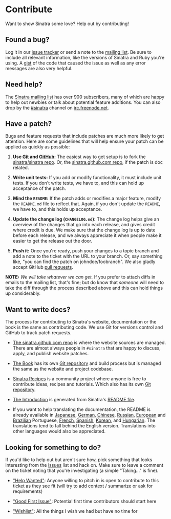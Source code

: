 # Contribute

Want to show Sinatra some love? Help out by contributing!

## Found a bug?

Log it in our [issue tracker][ghi] or send a note to the [mailing list][ml].
Be sure to include all relevant information, like the versions of Sinatra and
Ruby you're using. A [gist](http://gist.github.com/) of the code that caused
the issue as well as any error messages are also very helpful.

## Need help?

The [Sinatra mailing list][ml] has over 900 subscribers, many of which are happy
to help out newbies or talk about potential feature additions. You can also
drop by the [#sinatra](irc://chat.freenode.net/#sinatra) channel on
[irc.freenode.net](http://freenode.net).

## Have a patch?

Bugs and feature requests that include patches are much more likely to
get attention. Here are some guidelines that will help ensure your patch
can be applied as quickly as possible:

1. **Use [Git](http://git-scm.com) and [GitHub](http://github.com):**
   The easiest way to get setup is to fork the
   [sinatra/sinatra repo](http://github.com/sinatra/sinatra/).
   Or, the [sinatra.github.com repo](http://github.com/sinatra/sinatra.github.com/),
   if the patch is doc related.

2. **Write unit tests:** If you add or modify functionality, it must
   include unit tests. If you don't write tests, we have to, and this
   can hold up acceptance of the patch.

3. **Mind the `README`:** If the patch adds or modifies a major feature,
   modify the `README.md` file to reflect that. Again, if you don't
   update the `README`, we have to, and this holds up acceptance.

4. **Update the change log (`CHANGELOG.md`):** The change log helps give an
   overview of the changes that go into each release, and gives credit
   where credit is due. We make sure that the change log is up to date
   before each release, and we always appreciate it when people make
   it easier to get the release out the door.

5. **Push it:** Once you're ready, push your changes to a topic branch
   and add a note to the ticket with the URL to your branch. Or, say
   something like, "you can find the patch on johndoe/foobranch". We also
   gladly accept GitHub [pull requests](http://help.github.com/pull-requests/).

__NOTE:__ _We will take whatever we can get._ If you prefer to attach diffs in
emails to the mailing list, that's fine; but do know that _someone_ will need
to take the diff through the process described above and this can hold things
up considerably.

## Want to write docs?

The process for contributing to Sinatra's website, documentation or the book
is the same as contributing code. We use Git for versions control and GitHub to
track patch requests.

* [The sinatra.github.com repo](http://github.com/sinatra/sinatra.github.com/)
  is where the website sources are managed. There are almost always people in
  `#sinatra` that are happy to discuss, apply, and publish website patches.

* [The Book](http://sinatra-org-book.herokuapp.com/) has its own [Git
  repository](http://github.com/sinatra/sinatra-book/) and build process but is
  managed the same as the website and project codebase.

* [Sinatra Recipes](http://recipes.sinatrarb.com/) is a community
  project where anyone is free to contribute ideas, recipes and tutorials. Which
  also has its own [Git repository](http://github.com/sinatra/sinatra-recipes).

* [The Introduction](http://www.sinatrarb.com/intro.html) is generated from
  Sinatra's [README file](http://github.com/sinatra/sinatra/blob/master/README.md).

* If you want to help translating the documentation, the README is already
  available in
  [Japanese](http://github.com/sinatra/sinatra/blob/master/README.ja.md),
  [German](http://github.com/sinatra/sinatra/blob/master/README.de.md),
  [Chinese](https://github.com/sinatra/sinatra/blob/master/README.zh.md),
  [Russian](https://github.com/sinatra/sinatra/blob/master/README.ru.md),
  [European](https://github.com/sinatra/sinatra/blob/master/README.pt-pt.md) and
  [Brazilian](https://github.com/sinatra/sinatra/blob/master/README.pt-br.md)
  Portuguese,
  [French](https://github.com/sinatra/sinatra/blob/master/README.fr.md),
  [Spanish](https://github.com/sinatra/sinatra/blob/master/README.es.md),
  [Korean](https://github.com/sinatra/sinatra/blob/master/README.ko.md), and
  [Hungarian](https://github.com/sinatra/sinatra/blob/master/README.hu.md).
  The translations tend to fall behind the English version. Translations into
  other languages would also be appreciated.

## Looking for something to do?

If you'd like to help out but aren't sure how, pick something that looks
interesting from the [issues][ghi] list and hack on. Make sure to leave a
comment on the ticket noting that you're investigating (a simple "Taking…" is
fine).

[ghi]: http://github.com/sinatra/sinatra/issues
[ml]: http://groups.google.com/group/sinatrarb/topics "Sinatra Mailing List"

* ["Help Wanted"](https://github.com/sinatra/sinatra/labels/help%20wanted):  Anyone willing to pitch in is open to contribute to this ticket as they see fit (will try to add context / summarize or ask for requirements)

* ["Good First Issue"](https://github.com/sinatra/sinatra/labels/good%20first%20issue): Potential first time contributors should start here

* ["Wishlist"](https://github.com/sinatra/sinatra/labels/Wishlist): All the things I wish we had but have no time for

